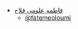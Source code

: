 

+ [فاطمه علومی فلاح](https://fatemeoloumi.github.io/repository/ )  
  - [@fatemeoloumi](https://github.com/fatemeoloumi)
